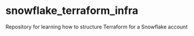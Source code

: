 # snowflake_terraform_infra
Repository for learning how to structure Terraform for a Snowflake account
